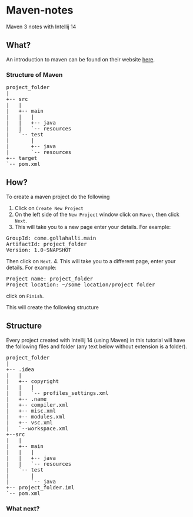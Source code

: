 # Maven-notes
Maven 3 notes with Intellij 14
## What?
An introduction to maven can be found on their website [here](http://maven.apache.org/what-is-maven.html).
### Structure of Maven
<pre>
project_folder
|
+-- src
|   |
|   +-- main
|   |   |
|   |   +-- java
|   |   `-- resources
|   `-- test
|       |
|       +-- java
|       `-- resources
+-- target
`-- pom.xml
</pre>

## How?
To create a maven project do the following

1. Click on `Create New Project`
2. On the left side of the `New Project` window click on `Maven`, then click `Next`.
3. This will take you to a new page enter your details. For example:
<pre>
GroupId: come.gollahalli.main
ArtifactId: project_folder
Version: 1.0-SNAPSHOT
</pre>
Then click on `Next`.
4. This will take you to a different page, enter your details. For example:
<pre>
Project name: project_folder
Project location: ~/some_location/project_folder
</pre>
click on `Finish`.

This will create the following structure

## Structure
Every project created with Intellij 14 (using Maven) in this tutorial will have the following files and folder (any text below without extension is a folder).

<pre>
project_folder
|
+-- .idea
|   |
|   +-- copyright
|   |   |
|   |   `-- profiles_settings.xml
|   +-- .name
|   +-- compiler.xml
|   +-- misc.xml
|   +-- modules.xml
|   +-- vsc.xml
|   `--workspace.xml
+--src
|   |
|   +-- main
|   |   |
|   |   +-- java
|   |   `-- resources
|   `-- test
|       |
|       `-- java
+-- project_folder.iml
`-- pom.xml
</pre>

### What next?
